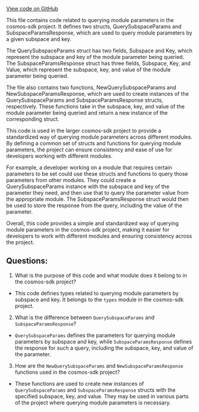 [View code on GitHub](https://github.com/cosmos/cosmos-sdk/blob/main/x/params/types/querier.go)

This file contains code related to querying module parameters in the cosmos-sdk project. It defines two structs, QuerySubspaceParams and SubspaceParamsResponse, which are used to query module parameters by a given subspace and key. 

The QuerySubspaceParams struct has two fields, Subspace and Key, which represent the subspace and key of the module parameter being queried. The SubspaceParamsResponse struct has three fields, Subspace, Key, and Value, which represent the subspace, key, and value of the module parameter being queried.

The file also contains two functions, NewQuerySubspaceParams and NewSubspaceParamsResponse, which are used to create instances of the QuerySubspaceParams and SubspaceParamsResponse structs, respectively. These functions take in the subspace, key, and value of the module parameter being queried and return a new instance of the corresponding struct.

This code is used in the larger cosmos-sdk project to provide a standardized way of querying module parameters across different modules. By defining a common set of structs and functions for querying module parameters, the project can ensure consistency and ease of use for developers working with different modules. 

For example, a developer working on a module that requires certain parameters to be set could use these structs and functions to query those parameters from other modules. They could create a QuerySubspaceParams instance with the subspace and key of the parameter they need, and then use that to query the parameter value from the appropriate module. The SubspaceParamsResponse struct would then be used to store the response from the query, including the value of the parameter. 

Overall, this code provides a simple and standardized way of querying module parameters in the cosmos-sdk project, making it easier for developers to work with different modules and ensuring consistency across the project.
## Questions: 
 1. What is the purpose of this code and what module does it belong to in the cosmos-sdk project?
- This code defines types related to querying module parameters by subspace and key. It belongs to the `types` module in the cosmos-sdk project.

2. What is the difference between `QuerySubspaceParams` and `SubspaceParamsResponse`?
- `QuerySubspaceParams` defines the parameters for querying module parameters by subspace and key, while `SubspaceParamsResponse` defines the response for such a query, including the subspace, key, and value of the parameter.

3. How are the `NewQuerySubspaceParams` and `NewSubspaceParamsResponse` functions used in the cosmos-sdk project?
- These functions are used to create new instances of `QuerySubspaceParams` and `SubspaceParamsResponse` structs with the specified subspace, key, and value. They may be used in various parts of the project where querying module parameters is necessary.